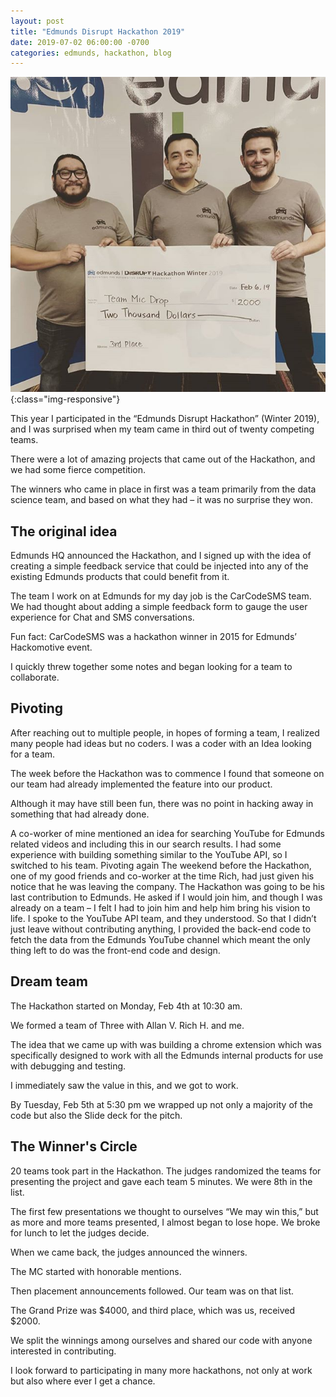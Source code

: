 ```yaml
---
layout: post
title: "Edmunds Disrupt Hackathon 2019"
date: 2019-07-02 06:00:00 -0700
categories: edmunds, hackathon, blog
---
```

![Hackathon winners](/assets/img/hackathon_winners.jpg){:class="img-responsive"}

This year I participated in the “Edmunds Disrupt Hackathon” (Winter 2019), and I was surprised when my team came in
third out of twenty competing teams.

There were a lot of amazing projects that came out of the Hackathon, and we had some fierce competition.

The winners who came in place in first was a team primarily from the data science team, and based on what they had – it
was no surprise they won.

## The original idea

Edmunds HQ announced the Hackathon, and I signed up with the idea of creating a simple feedback service that could be
injected into any of the existing Edmunds products that could benefit from it.

The team I work on at Edmunds for my day job is the CarCodeSMS team. We had thought about adding a simple feedback form
to gauge the user experience for Chat and SMS conversations.

Fun fact: CarCodeSMS was a hackathon winner in 2015 for Edmunds’ Hackomotive event.

I quickly threw together some notes and began looking for a team to collaborate.

## Pivoting

After reaching out to multiple people, in hopes of forming a team, I realized many people had ideas but no coders. I was
a coder with an Idea looking for a team.

The week before the Hackathon was to commence I found that someone on our team had already implemented the feature into
our product.

Although it may have still been fun, there was no point in hacking away in something that had already done.

A co-worker of mine mentioned an idea for searching YouTube for Edmunds related videos and including this in our search
results. I had some experience with building something similar to the YouTube API, so I switched to his team. Pivoting
again The weekend before the Hackathon, one of my good friends and co-worker at the time Rich, had just given his notice
that he was leaving the company. The Hackathon was going to be his last contribution to Edmunds. He asked if I would
join him, and though I was already on a team – I felt I had to join him and help him bring his vision to life. I spoke to the YouTube API team, and they understood. So that I didn’t just leave without contributing anything, I provided the back-end code to fetch the data from the Edmunds YouTube channel which meant the only thing left to do was the front-end code and design.

## Dream team

The Hackathon started on Monday, Feb 4th at 10:30 am.

We formed a team of Three with Allan V. Rich H. and me.

The idea that we came up with was building a chrome extension which was specifically designed to work with all the
Edmunds internal products for use with debugging and testing.

I immediately saw the value in this, and we got to work.

By Tuesday, Feb 5th at 5:30 pm we wrapped up not only a majority of the code but also the Slide deck for the pitch.

## The Winner's Circle

20 teams took part in the Hackathon. The judges randomized the teams for presenting the project and gave each team 5
minutes. We were 8th in the list.

The first few presentations we thought to ourselves “We may win this,” but as more and more teams presented, I almost
began to lose hope. We broke for lunch to let the judges decide.

When we came back, the judges announced the winners.

The MC started with honorable mentions.

Then placement announcements followed. Our team was on that list.

The Grand Prize was $4000, and third place, which was us, received $2000.

We split the winnings among ourselves and shared our code with anyone interested in contributing.

I look forward to participating in many more hackathons, not only at work but also where ever I get a chance.